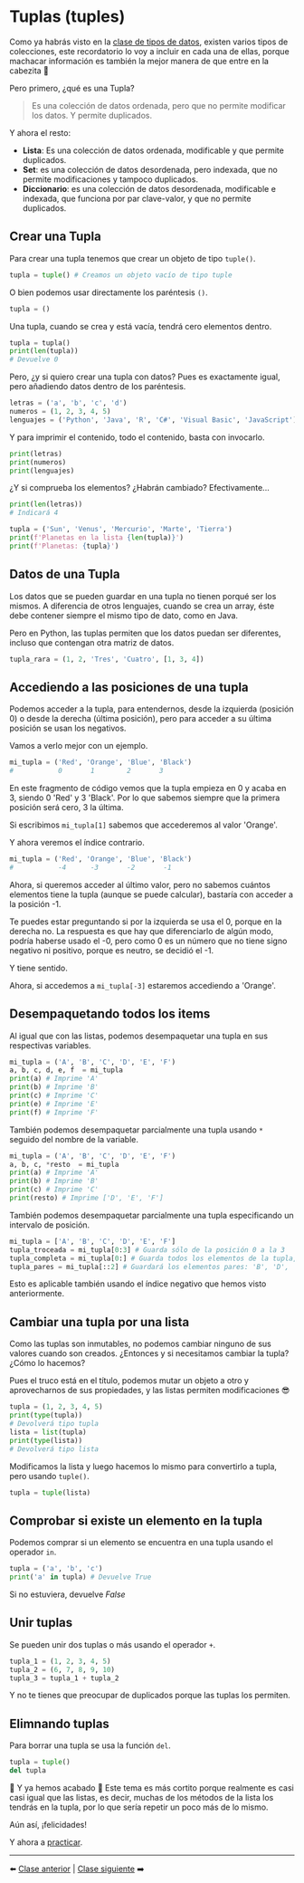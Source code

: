 # Tuplas (tuples)

Como ya habrás visto en la [clase de tipos de datos](/04_Tipos_de_datos/readme.md), existen varios tipos de colecciones, este recordatorio lo voy a incluir en cada una de ellas, porque machacar información es también la mejor manera de que entre en la cabezita 🤯

Pero primero, ¿qué es una Tupla?

> Es una colección de datos ordenada, pero que no permite modificar los datos. Y permite duplicados.

Y ahora el resto:

* **Lista**: Es una colección de datos ordenada, modificable y que permite duplicados.
* **Set**: es una colección de datos desordenada, pero indexada, que no permite modificaciones y tampoco duplicados.
* **Diccionario**: es una colección de datos desordenada, modificable e indexada, que funciona por par clave-valor, y que no permite duplicados.

## Crear una Tupla

Para crear una tupla tenemos que crear un objeto de tipo ```tuple()```.

```Python
tupla = tuple() # Creamos un objeto vacío de tipo tuple
```

O bien podemos usar directamente los paréntesis ```()```.

```Python
tupla = ()
```

Una tupla, cuando se crea y está vacía, tendrá cero elementos dentro.

```Python
tupla = tupla()
print(len(tupla))
# Devuelve 0
```

Pero, ¿y si quiero crear una tupla con datos? Pues es exactamente igual, pero añadiendo datos dentro de los paréntesis.

```Python
letras = ('a', 'b', 'c', 'd')
numeros = (1, 2, 3, 4, 5)
lenguajes = ('Python', 'Java', 'R', 'C#', 'Visual Basic', 'JavaScript')
```

Y para imprimir el contenido, todo el contenido, basta con invocarlo.

```Python
print(letras)
print(numeros)
print(lenguajes)
```

¿Y si comprueba los elementos? ¿Habrán cambiado? Efectivamente...

```Python
print(len(letras))
# Indicará 4
```

```Python
tupla = ('Sun', 'Venus', 'Mercurio', 'Marte', 'Tierra')
print(f'Planetas en la lista {len(tupla)}')
print(f'Planetas: {tupla}')
```

## Datos de una Tupla

Los datos que se pueden guardar en una tupla no tienen porqué ser los mismos. A diferencia de otros lenguajes, cuando se crea un array, éste debe contener siempre el mismo tipo de dato, como en Java.

Pero en Python, las tuplas permiten que los datos puedan ser diferentes, incluso que contengan otra matriz de datos.

```Python
tupla_rara = (1, 2, 'Tres', 'Cuatro', [1, 3, 4])
```

## Accediendo a las posiciones de una tupla

Podemos acceder a la tupla, para entendernos, desde la izquierda (posición 0) o desde la derecha (última posición), pero para acceder a su última posición se usan los negativos.

Vamos a verlo mejor con un ejemplo.

```Python
mi_tupla = ('Red', 'Orange', 'Blue', 'Black')
#           0       1        2       3
```

En este fragmento de código vemos que la tupla empieza en 0 y acaba en 3, siendo 0 'Red' y 3 'Black'. Por lo que sabemos siempre que la primera posición será cero, 3 la última.

Si escribimos ```mi_tupla[1]``` sabemos que accederemos al valor 'Orange'.

Y ahora veremos el índice contrario.

```Python
mi_tupla = ('Red', 'Orange', 'Blue', 'Black')
#           -4      -3       -2       -1
```

Ahora, si queremos acceder al último valor, pero no sabemos cuántos elementos tiene la tupla (aunque se puede calcular), bastaría con acceder a la posición -1.

Te puedes estar preguntando si por la izquierda se usa el 0, porque en la derecha no. La respuesta es que hay que diferenciarlo de algún modo, podría haberse usado el -0, pero como 0 es un número que no tiene signo negativo ni positivo, porque es neutro, se decidió el -1.

Y tiene sentido.

Ahora, si accedemos a ```mi_tupla[-3]``` estaremos accediendo a 'Orange'.

## Desempaquetando todos los items

Al igual que con las listas, podemos desempaquetar una tupla en sus respectivas variables.

```Python
mi_tupla = ('A', 'B', 'C', 'D', 'E', 'F')
a, b, c, d, e, f  = mi_tupla
print(a) # Imprime 'A'
print(b) # Imprime 'B'
print(c) # Imprime 'C'
print(e) # Imprime 'E'
print(f) # Imprime 'F'
```

También podemos desempaquetar parcialmente una tupla usando ```*``` seguido del nombre de la variable.

```Python
mi_tupla = ('A', 'B', 'C', 'D', 'E', 'F')
a, b, c, *resto  = mi_tupla
print(a) # Imprime 'A'
print(b) # Imprime 'B'
print(c) # Imprime 'C'
print(resto) # Imprime ['D', 'E', 'F']
```

También podemos desempaquetar parcialmente una tupla especificando un intervalo de posición.

```Python
mi_tupla = ['A', 'B', 'C', 'D', 'E', 'F']
tupla_troceada = mi_tupla[0:3] # Guarda sólo de la posición 0 a la 3
tupla_completa = mi_tupla[0:] # Guarda todos los elementos de la tupla, empezando por el 0.
tupla_pares = mi_tupla[::2] # Guardará los elementos pares: 'B', 'D', 'F'.
```

Esto es aplicable también usando el índice negativo que hemos visto anteriormente.

## Cambiar una tupla por una lista

Como las tuplas son inmutables, no podemos cambiar ninguno de sus valores cuando son creados. ¿Entonces y si necesitamos cambiar la tupla? ¿Cómo lo hacemos?

Pues el truco está en el título, podemos mutar un objeto a otro y aprovecharnos de sus propiedades, y las listas permiten modificaciones 😎

```Python
tupla = (1, 2, 3, 4, 5)
print(type(tupla))
# Devolverá tipo tupla
lista = list(tupla)
print(type(lista))
# Devolverá tipo lista
```

Modificamos la lista y luego hacemos lo mismo para convertirlo a tupla, pero usando ```tuple()```.

```Python
tupla = tuple(lista)
```

## Comprobar si existe un elemento en la tupla

Podemos comprar si un elemento se encuentra en una tupla usando el operador ```in```.

```Python
tupla = ('a', 'b', 'c')
print('a' in tupla) # Devuelve True
```

Si no estuviera, devuelve *False*

## Unir tuplas

Se pueden unir dos tuplas o más usando el operador ```+```.

```Python
tupla_1 = (1, 2, 3, 4, 5)
tupla_2 = (6, 7, 8, 9, 10)
tupla_3 = tupla_1 + tupla_2
```

Y no te tienes que preocupar de duplicados porque las tuplas los permiten.

## Elimnando tuplas

Para borrar una tupla se usa la función ```del```.

```Python
tupla = tuple()
del tupla
```

🎉 Y ya hemos acabado 🎉 Este tema es más cortito porque realmente es casi casi igual que las listas, es decir, muchas de los métodos de la lista los tendrás en la tupla, por lo que sería repetir un poco más de lo mismo.

Aún así, ¡felicidades!

Y ahora a [practicar](/10_Tuplas/ejercicios_tuples.md).

***

⬅️ [Clase anterior](/09_Listas/readme.md) | [Clase siguiente]() ➡️